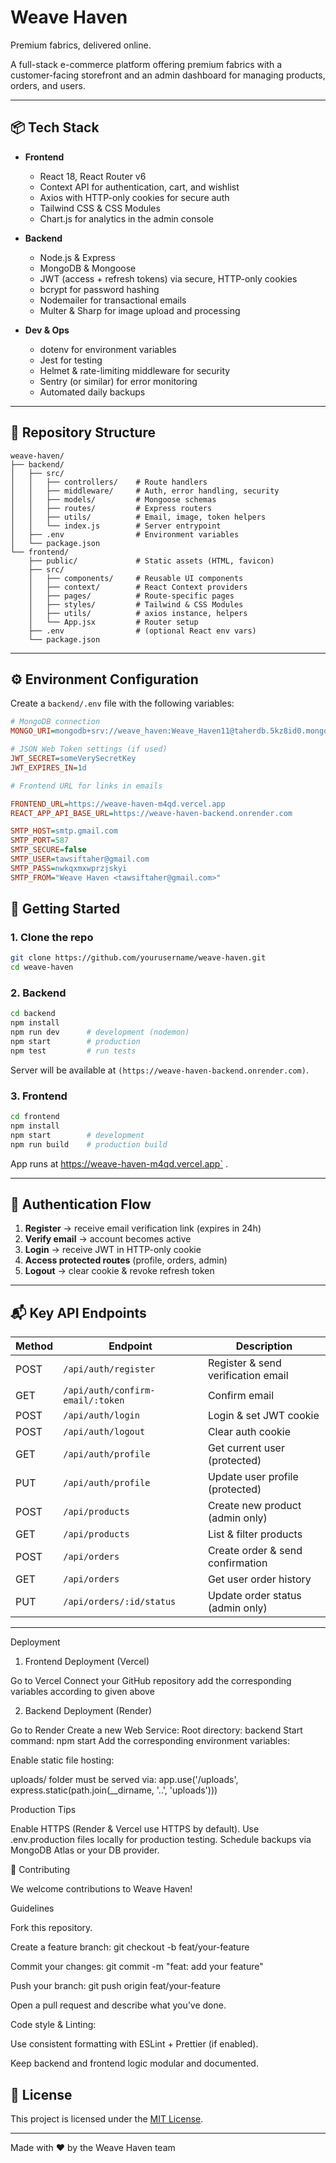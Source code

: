 # Weave Haven

Premium fabrics, delivered online.


A full-stack e-commerce platform offering premium fabrics with a customer-facing storefront and an admin dashboard for managing products, orders, and users.

---

## 📦 Tech Stack

* **Frontend**

  * React 18, React Router v6
  * Context API for authentication, cart, and wishlist
  * Axios with HTTP-only cookies for secure auth
  * Tailwind CSS & CSS Modules
  * Chart.js for analytics in the admin console

* **Backend**

  * Node.js & Express
  * MongoDB & Mongoose
  * JWT (access + refresh tokens) via secure, HTTP-only cookies
  * bcrypt for password hashing
  * Nodemailer for transactional emails
  * Multer & Sharp for image upload and processing

* **Dev & Ops**

  * dotenv for environment variables
  * Jest for testing
  * Helmet & rate-limiting middleware for security
  * Sentry (or similar) for error monitoring
  * Automated daily backups

---

## 📁 Repository Structure

```
weave-haven/
├── backend/
│   ├── src/
│   │   ├── controllers/    # Route handlers
│   │   ├── middleware/     # Auth, error handling, security
│   │   ├── models/         # Mongoose schemas
│   │   ├── routes/         # Express routers
│   │   ├── utils/          # Email, image, token helpers
│   │   └── index.js        # Server entrypoint
│   ├── .env                # Environment variables
│   └── package.json
└── frontend/
    ├── public/             # Static assets (HTML, favicon)
    ├── src/
    │   ├── components/     # Reusable UI components
    │   ├── context/        # React Context providers
    │   ├── pages/          # Route-specific pages
    │   ├── styles/         # Tailwind & CSS Modules
    │   ├── utils/          # axios instance, helpers
    │   └── App.jsx         # Router setup
    ├── .env                # (optional React env vars)
    └── package.json
```

---

## ⚙️ Environment Configuration

Create a `backend/.env` file with the following variables:

```ini
# MongoDB connection
MONGO_URI=mongodb+srv://weave_haven:Weave_Haven11@taherdb.5kz8id0.mongodb.net/?retryWrites=true&w=majority&appName=taherDB

# JSON Web Token settings (if used)
JWT_SECRET=someVerySecretKey
JWT_EXPIRES_IN=1d

# Frontend URL for links in emails

FRONTEND_URL=https://weave-haven-m4qd.vercel.app
REACT_APP_API_BASE_URL=https://weave-haven-backend.onrender.com

SMTP_HOST=smtp.gmail.com
SMTP_PORT=587
SMTP_SECURE=false
SMTP_USER=tawsiftaher@gmail.com
SMTP_PASS=nwkqxmxwprzjskyi
SMTP_FROM="Weave Haven <tawsiftaher@gmail.com>"

```


## 🚀 Getting Started

### 1. Clone the repo

```bash
git clone https://github.com/yourusername/weave-haven.git
cd weave-haven
```

### 2. Backend

```bash
cd backend
npm install
npm run dev      # development (nodemon)
npm start        # production
npm test         # run tests
```

Server will be available at `(https://weave-haven-backend.onrender.com)`.

### 3. Frontend

```bash
cd frontend
npm install
npm start        # development
npm run build    # production build
```

App runs at https://weave-haven-m4qd.vercel.app` .

---

## 🔑 Authentication Flow

1. **Register** → receive email verification link (expires in 24h)
2. **Verify email** → account becomes active
3. **Login** → receive JWT in HTTP-only cookie
4. **Access protected routes** (profile, orders, admin)
5. **Logout** → clear cookie & revoke refresh token

---

## 📬 Key API Endpoints

| Method | Endpoint                         | Description                        |
| ------ | -------------------------------- | ---------------------------------- |
| POST   | `/api/auth/register`             | Register & send verification email |
| GET    | `/api/auth/confirm-email/:token` | Confirm email                      |
| POST   | `/api/auth/login`                | Login & set JWT cookie             |
| POST   | `/api/auth/logout`               | Clear auth cookie                  |
| GET    | `/api/auth/profile`              | Get current user (protected)       |
| PUT    | `/api/auth/profile`              | Update user profile (protected)    |
| POST   | `/api/products`                  | Create new product (admin only)    |
| GET    | `/api/products`                  | List & filter products             |
| POST   | `/api/orders`                    | Create order & send confirmation   |
| GET    | `/api/orders`                    | Get user order history             |
| PUT    | `/api/orders/:id/status`         | Update order status (admin only)   |



---

Deployment
1. Frontend Deployment (Vercel)

Go to Vercel
Connect your GitHub repository
add the corresponding variables according to given above

2. Backend Deployment (Render)

Go to Render
Create a new Web Service:
Root directory: backend
Start command: npm start
Add the corresponding environment variables:

Enable static file hosting:

uploads/ folder must be served via:
app.use('/uploads', express.static(path.join(__dirname, '..', 'uploads')))

Production Tips

Enable HTTPS (Render & Vercel use HTTPS by default).
Use .env.production files locally for production testing.
Schedule backups via MongoDB Atlas or your DB provider.

🤝 Contributing


We welcome contributions to Weave Haven!

Guidelines

Fork this repository.

Create a feature branch:
git checkout -b feat/your-feature

Commit your changes:
git commit -m "feat: add your feature"

Push your branch:
git push origin feat/your-feature

Open a pull request and describe what you’ve done.

Code style & Linting:

Use consistent formatting with ESLint + Prettier (if enabled).

Keep backend and frontend logic modular and documented.



## 📄 License

This project is licensed under the [MIT License](LICENSE).

---

Made with ❤️ by the Weave Haven team
